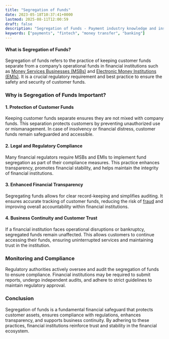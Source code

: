 ```yaml
---
title: "Segregation of Funds"
date: 2023-05-18T10:37:41+0000
lastmod: 2025-08-11T12:00:59
draft: false
description: "Segregation of Funds - Payment industry knowledge and insights"
keywords: ["payments", "fintech", "money transfer", "banking"]
---
```


#### **What is Segregation of Funds?**

Segregation of funds refers to the practice of keeping customer funds separate from a company’s operational funds in financial institutions such as [Money Services Businesses (MSBs)](https://faisalkhanllc.xyz/resources/payments-wiki/m/money-services-business-msb/) and [Electronic Money Institutions (EMIs)](https://faisalkhanllc.xyz/resources/payments-wiki/e/electronic-money-institution-emi/). It is a crucial regulatory requirement and best practice to ensure the safety and security of customer funds.

### **Why is Segregation of Funds Important?**

#### **1. Protection of Customer Funds**

Keeping customer funds separate ensures they are not mixed with company funds. This separation protects customers by preventing unauthorized use or mismanagement. In case of insolvency or financial distress, customer funds remain safeguarded and accessible.

#### **2. Legal and Regulatory Compliance**

Many financial regulators require MSBs and EMIs to implement fund segregation as part of their compliance measures. This practice enhances transparency, promotes financial stability, and helps maintain the integrity of financial institutions.

#### **3. Enhanced Financial Transparency**

Segregating funds allows for clear record-keeping and simplifies auditing. It ensures accurate tracking of customer funds, reducing the risk of [fraud](https://faisalkhanllc.xyz/resources/payments-wiki/f/fraud/) and improving overall accountability within financial institutions.

#### **4. Business Continuity and Customer Trust**

If a financial institution faces operational disruptions or bankruptcy, segregated funds remain unaffected. This allows customers to continue accessing their funds, ensuring uninterrupted services and maintaining trust in the institution.

### **Monitoring and Compliance**

Regulatory authorities actively oversee and audit the segregation of funds to ensure compliance. Financial institutions may be required to submit reports, undergo independent audits, and adhere to strict guidelines to maintain regulatory approval.

### **Conclusion**

Segregation of funds is a fundamental financial safeguard that protects customer assets, ensures compliance with regulations, enhances transparency, and supports business continuity. By adhering to these practices, financial institutions reinforce trust and stability in the financial ecosystem.